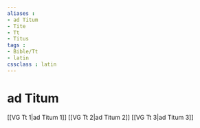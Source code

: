 ```yaml
---
aliases : 
- ad Titum
- Tite
- Tt
- Titus
tags : 
- Bible/Tt
- latin
cssclass : latin
---
```


# ad Titum

[[VG Tt 1|ad Titum 1]]
[[VG Tt 2|ad Titum 2]]
[[VG Tt 3|ad Titum 3]]
